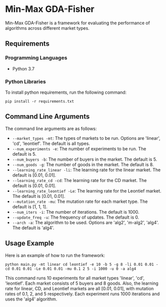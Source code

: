 # Min-Max GDA-Fisher

Min-Max GDA-Fisher is a framework for evaluating the performance of algorithms across different market types.

## Requirements

### Programming Languages
- Python 3.7

### Python Libraries
To install python requirements, run the following command:
```
pip install -r requirements.txt
```


## Command Line Arguments

The command line arguments are as follows:

- `--market_types -mt`: The types of markets to be run. Options are 'linear', 'cd', 'leontief'. The default is all types.
- `--num_experiments -e`: The number of experiments to be run. The default is 5.
- `--num_buyers -b`: The number of buyers in the market. The default is 5.
- `--num_goods -g`: The number of goods in the market. The default is 8.
- `--learning_rate_linear -li`: The learning rate for the linear market. The default is [0.01, 0.01].
- `--learning_rate_cd -cd`: The learning rate for the CD market. The default is [0.01, 0.01].
- `--learning_rate_leontief -Le`: The learning rate for the Leontief market. The default is [0.01, 0.01].
- `--mutation_rate -mu`: The mutation rate for each market type. The default is [1, 1, 1].
- `--num_iters -i`: The number of iterations. The default is 1000.
- `--update_freq -u`: The frequency of updates. The default is 0.
- `--arch -a`: The algorithm to be used. Options are 'alg2', 'm-alg2', 'alg4'. The default is 'alg4'.

## Usage Example

Here is an example of how to run the framework:

```
python main.py -mt linear cd leontief -e 10 -b 5 -g 8 -li 0.01 0.01 -cd 0.01 0.01 -Le 0.01 0.01 -mu 0.1 2 5 -i 1000 -u 0 -a alg4
```

This command runs 10 experiments for all market types 'linear', 'cd', 'leontief'. Each market consists of 5 buyers and 8 goods. Also, the learning rate for linear, CD, and Leontief markets are all [0.01, 0.01], with mutation rates of 0.1, 2, and 5 respectively. Each experiment runs 1000 iterations and uses the 'alg4' algorithm.
